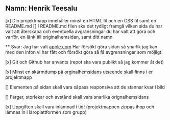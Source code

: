## Namn: Henrik Teesalu

[x] Din projektmapp innehåller minst en HTML fil och en CSS fil samt en README.md
[] I README.md filen ska det tydligt framgå vilken sida du har valt att återskapa och
eventuella avgränsningar du har valt att göra och varför, en länk till originalhemsidan, samt ditt namn.

\*\* Svar: Jag har valt [apple.com](https://www.apple.com/) Har försökt göra sidan så snarlik jag kan med den infon vi har fått och försökt göra så få avgrensningar som möjligt.

[x] Git och Github har använts (repot ska vara publikt så jag kommer åt det)

[x] Minst en skärmdump på orginalhemsidans utseende skall finns i er projektmapp

[] Elementen på sidan skall vara såpass responsiva att de stannar kvar i bild

[] Färger, storlekar och avstånd skall vara snarlika orignalhemsidans

[x] Uppgiften skall vara inlämnad i tid! (projektmappen zippas ihop och lämnas in i
läroplattformen som grupp)
